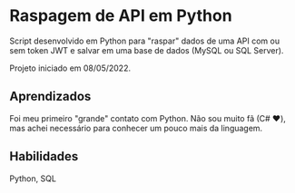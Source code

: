 # Raspagem de API em Python

Script desenvolvido em Python para "raspar" dados de uma API com ou sem token JWT e salvar em uma base de dados (MySQL ou SQL Server).

Projeto iniciado em 08/05/2022.
## Aprendizados

Foi meu primeiro "grande" contato com Python. Não sou muito fã (C# ❤️), mas achei necessário para conhecer um pouco mais da linguagem.

## Habilidades
Python, SQL
